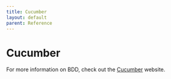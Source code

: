 ```yaml
---
title: Cucumber
layout: default
parent: Reference
---
```


# Cucumber

For more information on BDD, check out the [Cucumber] website.

[Cucumber]: https://cucumber.io/docs/bdd/
